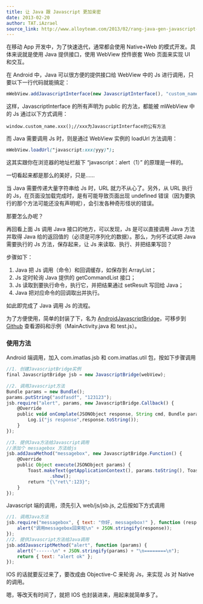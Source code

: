 ```yaml
---
title: 让 Java 跟 Javascript 更加亲密
date: 2013-02-20
author: TAT.iAzrael
source_link: http://www.alloyteam.com/2013/02/rang-java-gen-javascript-geng-jia-qin-mi/
---
```


在移动 App 开发中，为了快速迭代，通常都会使用 Native+Web 的模式开发。具体来说就是使用 Java 提供接口，使用 WebView 控件嵌套 Web 页面来实现 UI 和交互。

在 Android 中，Java 可以很方便的提供接口给 WebView 中的 Js 进行调用，只要以下一行代码就能搞定：

```javascript
mWebView.addJavascriptInterface(new JavascriptInterface(), "custom_name");
```

这样，JavascriptInterface 的所有声明为 public 的方法，都能被 mWebView 中的 Js 通过以下方式调用：

    window.custom_name.xxx();//xxx为JavascriptInterface的公有方法

而 Java 需要调用 Js 时，则是通过 WebView 实例的 loadUrl 方法调用：

```css
mWebView.loadUrl("javascript:xxx(yyy)");
```

这其实跟你在浏览器的地址栏敲下 “javascript：alert（1）” 的原理是一样的。

一切看起来都是那么的美好，只是……

当 Java 需要传递大量字符串给 Js 时，URL 就力不从心了。另外，从 URL 执行的 Js，在页面没加载完成时，是有可能导致页面出现 undefined 错误（因为要执行的那个方法可能还没有声明呢），会引发各种奇形怪状的错误。

那要怎么办呢？

再回看上面 Js 调用 Java 接口的地方，可以发现，Js 是可以直接调用 Java 方法并取得 Java 给的返回值的（必须是可序列化的数据）。那么，为何不试试把 Java 需要执行的 Js 方法，保存起来，让 Js 来读取、执行、并把结果写回？

步骤如下：

1.  Java 把 Js 调用（命令）和回调缓存，如保存到 ArrayList；
2.  Js 定时轮询 Java 提供的 getCommandList 接口；
3.  Js 读取到要执行命令，执行它，并把结果通过 setResult 写回给 Java；
4.  Java 把对应命令的回调取出并执行。

如此即完成了 Java 调用 Js 的流程。

为了方便使用，简单的封装了下，名为 [AndroidJavascriptBridge](https://github.com/iazrael/AndroidJavascriptBridge)，可移步到 [Github](https://github.com/iazrael/AndroidJavascriptBridge) 查看源码和示例（MainActivity.java 和 test.js）。

### 使用方法

Android 端调用，加入 com.imatlas.jsb 和 com.imatlas.util 包，按如下步骤调用

```javascript
//1. 创建JavascriptBridge实例  
final JavascriptBridge jsb = new JavascriptBridge(webView); 
 
//2. 调用Javascript方法
Bundle params = new Bundle();
params.putString("asdfasdf", "123123");
jsb.require("alert", params, new JavascriptBridge.Callback() {
    @Override
    public void onComplate(JSONObject response, String cmd, Bundle params) {
        Log.i("js response",response.toString());
    }
});
 
//3. 提供Java方法给Javascript调用
//添加个 messagebox 方法给js
jsb.addJavaMethod("messagebox", new JavascriptBridge.Function() {
    @Override
    public Object execute(JSONObject params) {
        Toast.makeText(getApplicationContext(), params.toString(), Toast.LENGTH_LONG)
                .show();
        return "{\"ret\":123}";
    }
});
```

Javascript 端的调用，须先引入 web/js/jsb.js, 之后按如下方式调用

```javascript
//1. 调用Java方法
jsb.require("messagebox", { text: "你好, messagebox!" }, function (response) {
    alert("调用messagebox回来啦\n" + JSON.stringify(response));
});
//2. 提供Javascript方法给Java调用
jsb.addJavascriptMethod("alert", function (params) {
    alert("------\n" + JSON.stringify(params) + "\n========\n");
    return { text: "alert ok" };
});
```

IOS 的话就要反过来了，要改成由 Objective-C 来轮询 Js，来实现 Js 对 Native 的调用。

嗯，等改天有时间了，就把 IOS 也封装进来，用起来就简单多了。